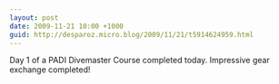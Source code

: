 ```yaml
---
layout: post
date: 2009-11-21 10:00 +1000
guid: http://desparoz.micro.blog/2009/11/21/t5914624959.html
---
```

Day 1 of a PADI Divemaster Course completed today. Impressive gear exchange completed!
